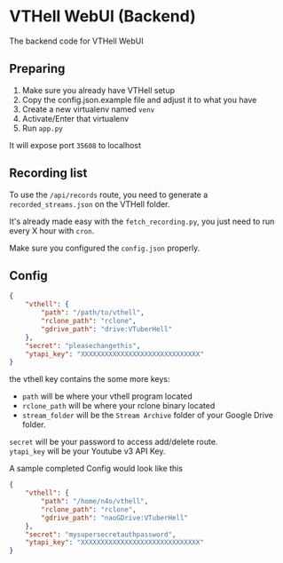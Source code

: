 # VTHell WebUI (Backend)

The backend code for VTHell WebUI

## Preparing
1. Make sure you already have VTHell setup
2. Copy the config.json.example file and adjust it to what you have
3. Create a new virtualenv named `venv`
4. Activate/Enter that virtualenv
5. Run `app.py`

It will expose port `35608` to localhost

## Recording list
To use the `/api/records` route, you need to generate a `recorded_streams.json` on the VTHell folder.

It's already made easy with the `fetch_recording.py`, you just need to run every X hour with `cron`.

Make sure you configured the `config.json` properly.

## Config
```json
{
    "vthell": {
        "path": "/path/to/vthell",
        "rclone_path": "rclone",
        "gdrive_path": "drive:VTuberHell"
    },
    "secret": "pleasechangethis",
    "ytapi_key": "XXXXXXXXXXXXXXXXXXXXXXXXXXXXXX"
}
```

the vthell key contains the some more keys:
- `path` will be where your vthell program located
- `rclone_path` will be where your rclone binary located
- `stream_folder` will be the `Stream Archive` folder of your Google Drive folder.

`secret` will be your password to access add/delete route.<br>
`ytapi_key` will be your Youtube v3 API Key.

A sample completed Config would look like this
```json
{
    "vthell": {
        "path": "/home/n4o/vthell",
        "rclone_path": "rclone",
        "gdrive_path": "naoGDrive:VTuberHell"
    },
    "secret": "mysupersecretauthpassword",
    "ytapi_key": "XXXXXXXXXXXXXXXXXXXXXXXXXXXXXX"
}
```
